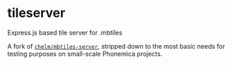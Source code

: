 # tileserver
Express.js based tile server for .mbtiles

A fork of [`chelm/mbtiles-server`](https://github.com/chelm/mbtiles-server), stripped down to the most basic needs for testing purposes on small-scale Phonemica projects.

